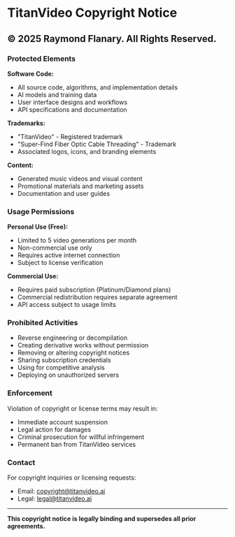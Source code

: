 # TitanVideo Copyright Notice

## © 2025 Raymond Flanary. All Rights Reserved.

### Protected Elements

**Software Code:**
- All source code, algorithms, and implementation details
- AI models and training data
- User interface designs and workflows
- API specifications and documentation

**Trademarks:**
- "TitanVideo" - Registered trademark
- "Super-Find Fiber Optic Cable Threading" - Trademark
- Associated logos, icons, and branding elements

**Content:**
- Generated music videos and visual content
- Promotional materials and marketing assets
- Documentation and user guides

### Usage Permissions

**Personal Use (Free):**
- Limited to 5 video generations per month
- Non-commercial use only
- Requires active internet connection
- Subject to license verification

**Commercial Use:**
- Requires paid subscription (Platinum/Diamond plans)
- Commercial redistribution requires separate agreement
- API access subject to usage limits

### Prohibited Activities

- Reverse engineering or decompilation
- Creating derivative works without permission
- Removing or altering copyright notices
- Sharing subscription credentials
- Using for competitive analysis
- Deploying on unauthorized servers

### Enforcement

Violation of copyright or license terms may result in:
- Immediate account suspension
- Legal action for damages
- Criminal prosecution for willful infringement
- Permanent ban from TitanVideo services

### Contact

For copyright inquiries or licensing requests:
- Email: copyright@titanvideo.ai
- Legal: legal@titanvideo.ai

---

**This copyright notice is legally binding and supersedes all prior agreements.**
